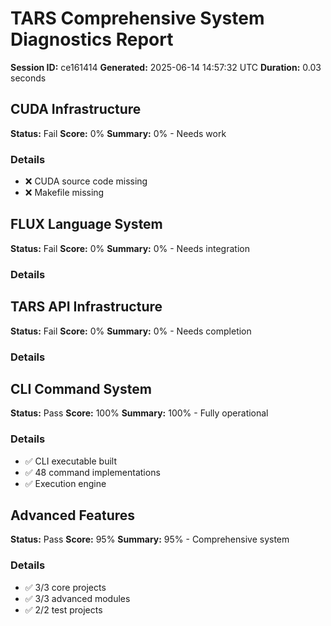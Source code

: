 # TARS Comprehensive System Diagnostics Report
**Session ID:** ce161414
**Generated:** 2025-06-14 14:57:32 UTC
**Duration:** 0.03 seconds

## CUDA Infrastructure
**Status:** Fail
**Score:** 0%
**Summary:** 0% - Needs work

### Details
- ❌ CUDA source code missing
- ❌ Makefile missing

## FLUX Language System
**Status:** Fail
**Score:** 0%
**Summary:** 0% - Needs integration

### Details

## TARS API Infrastructure
**Status:** Fail
**Score:** 0%
**Summary:** 0% - Needs completion

### Details

## CLI Command System
**Status:** Pass
**Score:** 100%
**Summary:** 100% - Fully operational

### Details
- ✅ CLI executable built
- ✅ 48 command implementations
- ✅ Execution engine

## Advanced Features
**Status:** Pass
**Score:** 95%
**Summary:** 95% - Comprehensive system

### Details
- ✅ 3/3 core projects
- ✅ 3/3 advanced modules
- ✅ 2/2 test projects

